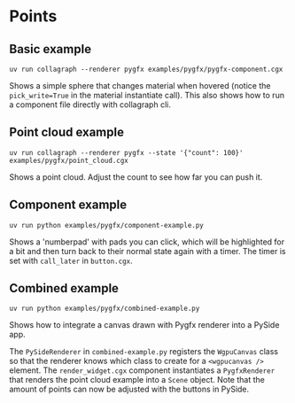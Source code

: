 # Points

## Basic example

```shell
uv run collagraph --renderer pygfx examples/pygfx/pygfx-component.cgx
```
Shows a simple sphere that changes material when hovered (notice the `pick_write=True` in the material instantiate call). This also shows how to run a component file directly with collagraph cli.


## Point cloud example

```shell
uv run collagraph --renderer pygfx --state '{"count": 100}' examples/pygfx/point_cloud.cgx
```
Shows a point cloud. Adjust the count to see how far you can push it.


## Component example

```shell
uv run python examples/pygfx/component-example.py
```
Shows a 'numberpad' with pads you can click, which will be highlighted for a bit and then turn back to their normal state again with a timer. The timer is set with `call_later` in `button.cgx`.


## Combined example

```shell
uv run python examples/pygfx/combined-example.py
```
Shows how to integrate a canvas drawn with Pygfx renderer into a PySide app.

The `PySideRenderer` in `combined-example.py` registers the `WgpuCanvas` class so that the renderer knows which class to create for a `<wgpucanvas />` element.
The `render_widget.cgx` component instantiates a `PygfxRenderer` that renders the point cloud example into a `Scene` object. Note that the amount of points can now be adjusted with the buttons in PySide.
